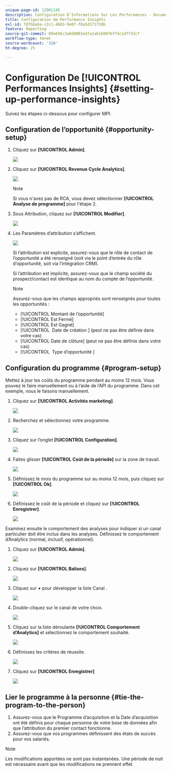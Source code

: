 ```yaml
---
unique-page-id: 12981145
description: Configuration D’Informations Sur Les Performances - Documents Marketo - Documentation Du Produit
title: Configuration de Performance Insights
exl-id: f87bbaba-c2c1-4b83-9e07-f8a5d1f1738b
feature: Reporting
source-git-commit: 09a656c3a0d0002edfa1a61b987bff4c1dff33cf
workflow-type: tm+mt
source-wordcount: '310'
ht-degree: 2%

---
```


# Configuration De [!UICONTROL Performances Insights] {#setting-up-performance-insights}

Suivez les étapes ci-dessous pour configurer MPI.

## Configuration de l’opportunité {#opportunity-setup}

1. Cliquez sur **[!UICONTROL Admin]**.

   ![](assets/admin.png)

1. Cliquez sur **[!UICONTROL Revenue Cycle Analytics]**.

   ![](assets/two-2.png)

   >[!NOTE]
   >
   >Si vous n&#39;avez pas de RCA, vous devez sélectionner **[!UICONTROL Analyse de programme]** pour l&#39;étape 2.

1. Sous Attribution, cliquez sur **[!UICONTROL Modifier]**.

   ![](assets/three-1.png)

1. Les Paramètres d’attribution s’affichent.

   ![](assets/four-2.png)

   Si l’attribution est explicite, assurez-vous que le rôle de contact de l’opportunité a été renseigné (soit via le point d’entrée du rôle d’opportunité, soit via l’intégration CRM).

   Si l’attribution est implicite, assurez-vous que le champ société du prospect/contact est identique au nom du compte de l’opportunité.

   >[!NOTE]
   >
   >Assurez-vous que les champs appropriés sont renseignés pour toutes les opportunités :
   >
   >* [!UICONTROL Montant de l’opportunité]
   >* [!UICONTROL Est Fermé]
   >* [!UICONTROL Est Gagné]
   >* [!UICONTROL &#x200B; Date de création &#x200B;] (peut ne pas être définie dans votre cas)
   >* [!UICONTROL Date de clôture] (peut ne pas être définie dans votre cas)
   >* [!UICONTROL &#x200B; Type d’opportunité &#x200B;]

## Configuration du programme {#program-setup}

Mettez à jour les coûts du programme pendant au moins 12 mois. Vous pouvez le faire manuellement ou à l’aide de l’API du programme. Dans cet exemple, nous le faisons manuellement.

1. Cliquez sur **[!UICONTROL Activités marketing]**.

   ![](assets/ma.png)

1. Recherchez et sélectionnez votre programme.

   ![](assets/select-program.png)

1. Cliquez sur l’onglet **[!UICONTROL Configuration]**.

   ![](assets/setup-tab.png)

1. Faites glisser **[!UICONTROL Coût de la période]** sur la zone de travail.

   ![](assets/period-cost.png)

1. Définissez le mois du programme sur au moins 12 mois, puis cliquez sur **[!UICONTROL Ok]**.

   ![](assets/set-period.png)

1. Définissez le coût de la période et cliquez sur **[!UICONTROL Enregistrer]**.

   ![](assets/set-cost.png)

Examinez ensuite le comportement des analyses pour indiquer si un canal particulier doit être inclus dans les analyses. Définissez le comportement d’Analytics (normal, inclusif, opérationnel).

1. Cliquez sur **[!UICONTROL Admin]**.

   ![](assets/admin.png)

1. Cliquez sur **[!UICONTROL Balises]**.

   ![](assets/tags.png)

1. Cliquez sur **+** pour développer la liste Canal .

   ![](assets/channel.png)

1. Double-cliquez sur le canal de votre choix.

   ![](assets/channel-click.png)

1. Cliquez sur la liste déroulante **[!UICONTROL Comportement d’Analytics]** et sélectionnez le comportement souhaité.

   ![](assets/edit-channel.png)

1. Définissez les critères de réussite.

   ![](assets/success.png)

1. Cliquez sur **[!UICONTROL Enregistrer]**

   ![](assets/save.png)

## Lier le programme à la personne {#tie-the-program-to-the-person}

1. Assurez-vous que le Programme d’acquisition et la Date d’acquisition ont été définis pour chaque personne de votre base de données afin que l’attribution du premier contact fonctionne.
1. Assurez-vous que vos programmes définissent des états de succès pour vos salariés.

>[!NOTE]
>
>Les modifications apportées ne sont pas instantanées. Une période de nuit est nécessaire avant que les modifications ne prennent effet.

